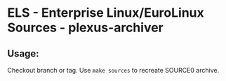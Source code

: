 # ELS - Enterprise Linux/EuroLinux Sources - plexus-archiver
 
## Usage:
  Checkout branch or tag. Use `make sources` to recreate  SOURCE0 archive.
